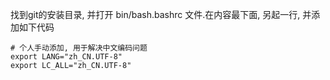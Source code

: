 找到git的安装目录, 并打开 bin/bash.bashrc 文件.在内容最下面, 另起一行, 并添加如下代码

```shell
# 个人手动添加, 用于解决中文编码问题
export LANG="zh_CN.UTF-8"
export LC_ALL="zh_CN.UTF-8"
```